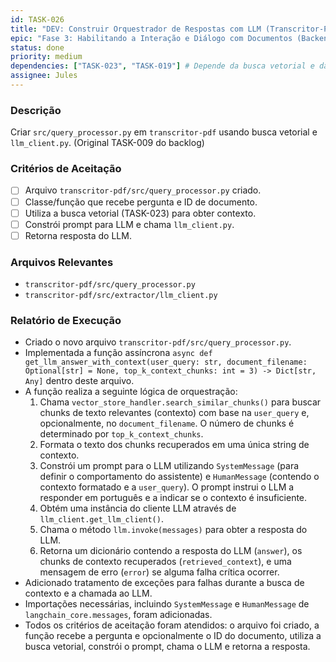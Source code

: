 ```yaml
---
id: TASK-026
title: "DEV: Construir Orquestrador de Respostas com LLM (Transcritor-PDF)"
epic: "Fase 3: Habilitando a Interação e Diálogo com Documentos (Backend do Transcritor-PDF)"
status: done
priority: medium
dependencies: ["TASK-023", "TASK-019"] # Depende da busca vetorial e da doc do LLM client
assignee: Jules
---
```


### Descrição

Criar `src/query_processor.py` em `transcritor-pdf` usando busca vetorial e `llm_client.py`. (Original TASK-009 do backlog)

### Critérios de Aceitação

- [ ] Arquivo `transcritor-pdf/src/query_processor.py` criado.
- [ ] Classe/função que recebe pergunta e ID de documento.
- [ ] Utiliza a busca vetorial (TASK-023) para obter contexto.
- [ ] Constrói prompt para LLM e chama `llm_client.py`.
- [ ] Retorna resposta do LLM.

### Arquivos Relevantes

* `transcritor-pdf/src/query_processor.py`
* `transcritor-pdf/src/extractor/llm_client.py`

### Relatório de Execução

- Criado o novo arquivo `transcritor-pdf/src/query_processor.py`.
- Implementada a função assíncrona `async def get_llm_answer_with_context(user_query: str, document_filename: Optional[str] = None, top_k_context_chunks: int = 3) -> Dict[str, Any]` dentro deste arquivo.
- A função realiza a seguinte lógica de orquestração:
    1.  Chama `vector_store_handler.search_similar_chunks()` para buscar chunks de texto relevantes (contexto) com base na `user_query` e, opcionalmente, no `document_filename`. O número de chunks é determinado por `top_k_context_chunks`.
    2.  Formata o texto dos chunks recuperados em uma única string de contexto.
    3.  Constrói um prompt para o LLM utilizando `SystemMessage` (para definir o comportamento do assistente) e `HumanMessage` (contendo o contexto formatado e a `user_query`). O prompt instrui o LLM a responder em português e a indicar se o contexto é insuficiente.
    4.  Obtém uma instância do cliente LLM através de `llm_client.get_llm_client()`.
    5.  Chama o método `llm.invoke(messages)` para obter a resposta do LLM.
    6.  Retorna um dicionário contendo a resposta do LLM (`answer`), os chunks de contexto recuperados (`retrieved_context`), e uma mensagem de erro (`error`) se alguma falha crítica ocorrer.
- Adicionado tratamento de exceções para falhas durante a busca de contexto e a chamada ao LLM.
- Importações necessárias, incluindo `SystemMessage` e `HumanMessage` de `langchain_core.messages`, foram adicionadas.
- Todos os critérios de aceitação foram atendidos: o arquivo foi criado, a função recebe a pergunta e opcionalmente o ID do documento, utiliza a busca vetorial, constrói o prompt, chama o LLM e retorna a resposta.

